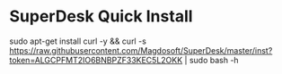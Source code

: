 # SuperDesk Quick Install

sudo apt-get install curl -y && curl -s https://raw.githubusercontent.com/Magdosoft/SuperDesk/master/inst?token=ALGCPFMT2IO6BNBPZF33KEC5L2OKK | sudo bash -h
